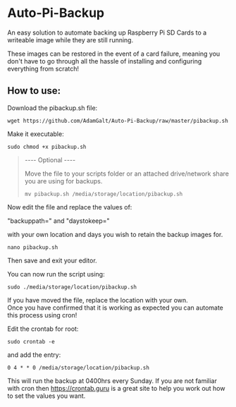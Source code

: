 # Auto-Pi-Backup
An easy solution to automate backing up Raspberry Pi SD Cards to a writeable image while they are still running.

These images can be restored in the event of a card failure, meaning you don't have to go through all the hassle of installing and configuring everything from scratch!

## How to use:

Download the pibackup.sh file:

`wget https://github.com/AdamGalt/Auto-Pi-Backup/raw/master/pibackup.sh`

Make it executable:

`sudo chmod +x pibackup.sh`

>  ---- Optional ----
>
> Move the file to your scripts folder or an attached drive/network share you are using for backups. 
>
> `mv pibackup.sh /media/storage/location/pibackup.sh`

Now edit the file and replace the values of:

"backuppath="  and  "daystokeep="

with your own location and days you wish to retain the backup images for. 

`nano pibackup.sh`

Then save and exit your editor.

You can now run the script using:

`sudo ./media/storage/location/pibackup.sh`

If you have moved the file, replace the location with your own.    
Once you have confirmed that it is working as expected you can automate this process using cron!

Edit the crontab for root:

`sudo crontab -e`

and add the entry:

`0 4 * * 0 /media/storage/location/pibackup.sh`

This will run the backup at 0400hrs every Sunday. If you are not familiar with cron then https://crontab.guru is a great site to help you work out how to set the values you want.
